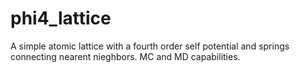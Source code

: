 phi4_lattice
==============

A simple atomic lattice with a fourth order self potential and  springs connecting nearent nieghbors. MC and MD capabilities.  

